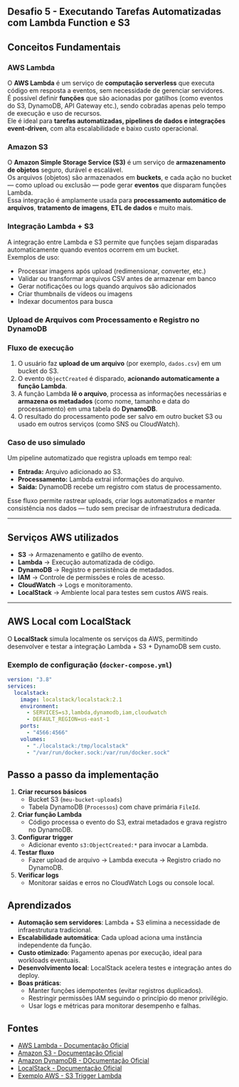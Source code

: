 ## **Desafio 5 - Executando Tarefas Automatizadas com Lambda Function e S3**

## Conceitos Fundamentais

### **AWS Lambda**

O **AWS Lambda** é um serviço de **computação serverless** que executa código em resposta a eventos, sem necessidade de gerenciar servidores.  
É possível definir **funções** que são acionadas por gatilhos (como eventos do S3, DynamoDB, API Gateway etc.), sendo cobradas apenas pelo tempo de execução e uso de recursos.  
Ele é ideal para **tarefas automatizadas, pipelines de dados e integrações event-driven**, com alta escalabilidade e baixo custo operacional.

### **Amazon S3**

O **Amazon Simple Storage Service (S3)** é um serviço de **armazenamento de objetos** seguro, durável e escalável.  
Os arquivos (objetos) são armazenados em **buckets**, e cada ação no bucket — como upload ou exclusão — pode gerar **eventos** que disparam funções Lambda.  
Essa integração é amplamente usada para **processamento automático de arquivos**, **tratamento de imagens**, **ETL de dados** e muito mais.

###  **Integração Lambda + S3**  
A integração entre Lambda e S3 permite que funções sejam disparadas automaticamente quando eventos ocorrem em um bucket.  
Exemplos de uso:

- Processar imagens após upload (redimensionar, converter, etc.)  
- Validar ou transformar arquivos CSV antes de armazenar em banco  
- Gerar notificações ou logs quando arquivos são adicionados  
- Criar thumbnails de vídeos ou imagens  
- Indexar documentos para busca

### Upload de Arquivos com Processamento e Registro no DynamoDB

### **Fluxo de execução**

1. O usuário faz **upload de um arquivo** (por exemplo, `dados.csv`) em um bucket do S3.
2. O evento `ObjectCreated` é disparado, **acionando automaticamente a função Lambda**.
3. A função Lambda **lê o arquivo**, processa as informações necessárias e **armazena os metadados** (como nome, tamanho e data do processamento) em uma tabela do **DynamoDB**.
4. O resultado do processamento pode ser salvo em outro bucket S3 ou usado em outros serviços (como SNS ou CloudWatch).

### **Caso de uso simulado**

Um pipeline automatizado que registra uploads em tempo real:

- **Entrada:** Arquivo adicionado ao S3.
- **Processamento:** Lambda extrai informações do arquivo.
- **Saída:** DynamoDB recebe um registro com status de processamento.

Esse fluxo permite rastrear uploads, criar logs automatizados e manter consistência nos dados — tudo sem precisar de infraestrutura dedicada.

---

## Serviços AWS utilizados

- **S3** → Armazenamento e gatilho de evento.
- **Lambda** → Execução automatizada de código.
- **DynamoDB** → Registro e persistência de metadados.
- **IAM** → Controle de permissões e roles de acesso.
- **CloudWatch** → Logs e monitoramento.
- **LocalStack** → Ambiente local para testes sem custos AWS reais.

---

## AWS Local com LocalStack

O **LocalStack** simula localmente os serviços da AWS, permitindo desenvolver e testar a integração Lambda + S3 + DynamoDB sem custo.

### Exemplo de configuração (`docker-compose.yml`)

```yaml
version: "3.8"
services:
  localstack:
    image: localstack/localstack:2.1
    environment:
      - SERVICES=s3,lambda,dynamodb,iam,cloudwatch
      - DEFAULT_REGION=us-east-1
    ports:
      - "4566:4566"
    volumes:
      - "./localstack:/tmp/localstack"
      - "/var/run/docker.sock:/var/run/docker.sock"
```

## Passo a passo da implementação

1. **Criar recursos básicos**
   - Bucket S3 (`meu-bucket-uploads`)
   - Tabela DynamoDB (`Processos`) com chave primária `FileId`.
2. **Criar função Lambda**
   - Código processa o evento do S3, extrai metadados e grava registro no DynamoDB.
3. **Configurar trigger**
   - Adicionar evento `s3:ObjectCreated:*` para invocar a Lambda.
4. **Testar fluxo**
   - Fazer upload de arquivo → Lambda executa → Registro criado no DynamoDB.
5. **Verificar logs**
   - Monitorar saídas e erros no CloudWatch Logs ou console local.

## Aprendizados

- **Automação sem servidores**: Lambda + S3 elimina a necessidade de infraestrutura tradicional.
- **Escalabilidade automática**: Cada upload aciona uma instância independente da função.
- **Custo otimizado**: Pagamento apenas por execução, ideal para workloads eventuais.
- **Desenvolvimento local**: LocalStack acelera testes e integração antes do deploy.
- **Boas práticas**:
  - Manter funções idempotentes (evitar registros duplicados).
  - Restringir permissões IAM seguindo o princípio do menor privilégio.
  - Usar logs e métricas para monitorar desempenho e falhas.

## Fontes

- [AWS Lambda - Documentação Oficial](https://docs.aws.amazon.com/lambda/latest/dg/welcome.html)
- [Amazon S3 - Documentação Oficial](https://docs.aws.amazon.com/s3/index.html)
- [Amazon DynamoDB - DOcumentação Oficial](https://docs.aws.amazon.com/amazondynamodb/latest/developerguide/Introduction.html)
- [LocalStack - Documentação Oficial](https://docs.localstack.cloud/)
- [Exemplo AWS - S3 Trigger Lambda](https://docs.aws.amazon.com/lambda/latest/dg/with-s3-example.html)
